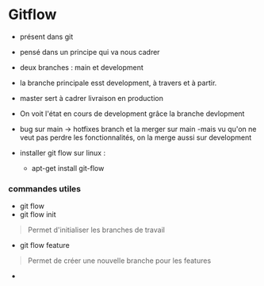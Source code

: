 # Gitflow
- présent dans git
- pensé dans un principe qui va nous cadrer
- deux branches : main et development
- la branche principale esst development, à travers et à partir.
- master sert à cadrer livraison en production
- On voit l'état en cours de development grâce la branche devlopment
- bug sur main -> hotfixes branch et la merger sur main
-mais vu qu'on ne veut pas perdre les fonctionnalités, on la merge aussi sur development

- installer git flow sur linux : 
	- apt-get install git-flow

### commandes utiles
- git flow
- git flow init
> Permet d'initialiser les branches de travail
- git flow feature
> Permet de créer une nouvelle branche pour les features
- 
